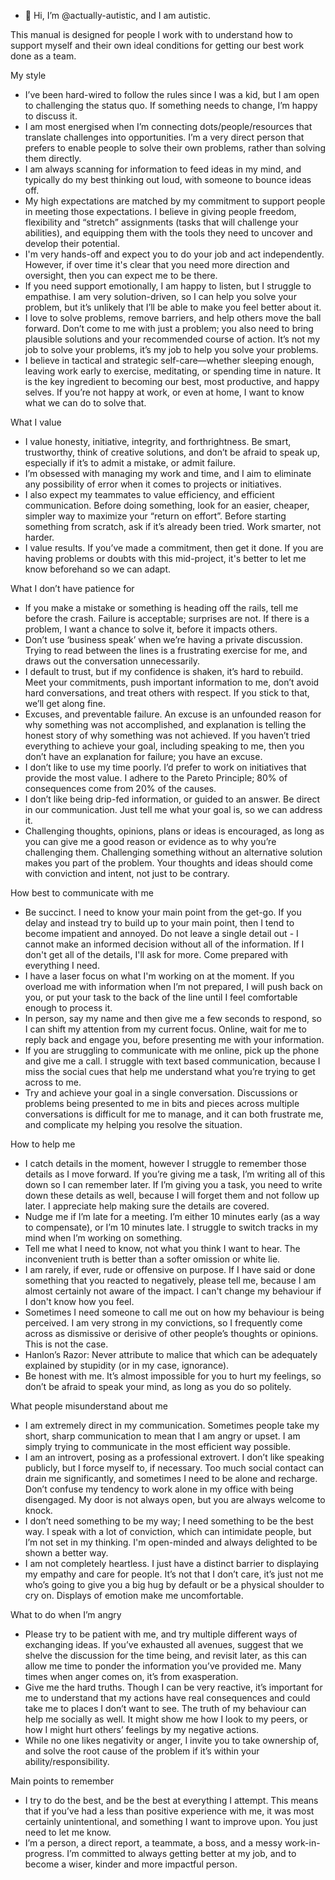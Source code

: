 - 👋 Hi, I’m @actually-autistic, and I am autistic.

This manual is designed for people I work with to understand how to support myself and their own ideal conditions for getting our best work done as a team.

My style
- I’ve been hard-wired to follow the rules since I was a kid, but I am open to challenging the status quo. If something needs to change, I’m happy to discuss it.
- I am most energised when I’m connecting dots/people/resources that translate challenges into opportunities. I’m a very direct person that prefers to enable people to solve their own problems, rather than solving them directly.
- I am always scanning for information to feed ideas in my mind, and typically do my best thinking out loud, with someone to bounce ideas off.
- My high expectations are matched by my commitment to support people in meeting those expectations. I believe in giving people freedom, flexibility and “stretch” assignments (tasks that will challenge your abilities), and equipping them with the tools they need to uncover and develop their potential.
- I'm very hands-off and expect you to do your job and act independently. However, if over time it's clear that you need more direction and oversight, then you can expect me to be there.
- If you need support emotionally, I am happy to listen, but I struggle to empathise. I am very solution-driven, so I can help you solve your problem, but it’s unlikely that I’ll be able to make you feel better about it.
- I love to solve problems, remove barriers, and help others move the ball forward.  Don’t come to me with just a problem; you also need to bring plausible solutions and your recommended course of action. It’s not my job to solve your problems, it’s my job to help you solve your problems.
- I believe in tactical and strategic self-care—whether sleeping enough, leaving work early to exercise, meditating, or spending time in nature. It is the key ingredient to becoming our best, most productive, and happy selves. If you’re not happy at work, or even at home, I want to know what we can do to solve that.

What I value
- I value honesty, initiative, integrity, and forthrightness. Be smart, trustworthy, think of creative solutions, and don’t be afraid to speak up, especially if it’s to admit a mistake, or admit failure. 
- I’m obsessed with managing my work and time, and I aim to eliminate any possibility of error when it comes to projects or initiatives.
- I also expect my teammates to value efficiency, and efficient communication. Before doing something, look for an easier, cheaper, simpler way to maximize your “return on effort”. Before starting something from scratch, ask if it’s already been tried. Work smarter, not harder.
- I value results. If you’ve made a commitment, then get it done. If you are having problems or doubts with this mid-project, it's better to let me know beforehand so we can adapt.

What I don’t have patience for
- If you make a mistake or something is heading off the rails, tell me before the crash. Failure is acceptable; surprises are not. If there is a problem, I want a chance to solve it, before it impacts others.
- Don’t use ‘business speak’ when we’re having a private discussion. Trying to read between the lines is a frustrating exercise for me, and draws out the conversation unnecessarily.
- I default to trust, but if my confidence is shaken, it’s hard to rebuild. Meet your commitments, push important information to me, don’t avoid hard conversations, and treat others with respect. If you stick to that, we’ll get along fine.
- Excuses, and preventable failure. An excuse is an unfounded reason for why something was not accomplished, and explanation is telling the honest story of why something was not achieved. If you haven’t tried everything to achieve your goal, including speaking to me, then you don’t have an explanation for failure; you have an excuse.
- I don’t like to use my time poorly. I’d prefer to work on initiatives that provide the most value. I adhere to the Pareto Principle; 80% of consequences come from 20% of the causes.
- I don’t like being drip-fed information, or guided to an answer. Be direct in our communication. Just tell me what your goal is, so we can address it.
- Challenging thoughts, opinions, plans or ideas is encouraged, as long as you can give me a good reason or evidence as to why you’re challenging them. Challenging something without an alternative solution makes you part of the problem. Your thoughts and ideas should come with conviction and intent, not just to be contrary.

How best to communicate with me
- Be succinct. I need to know your main point from the get-go. If you delay and instead try to build up to your main point, then I tend to become impatient and annoyed. Do not leave a single detail out - I cannot make an informed decision without all of the information. If I don't get all of the details, I'll ask for more. Come prepared with everything I need.
- I have a laser focus on what I'm working on at the moment. If you overload me with information when I’m not prepared, I will push back on you, or put your task to the back of the line until I feel comfortable enough to process it. 
- In person, say my name and then give me a few seconds to respond, so I can shift my attention from my current focus. Online, wait for me to reply back and engage you, before presenting me with your information.
- If you are struggling to communicate with me online, pick up the phone and give me a call. I struggle with text based communication, because I miss the social cues that help me understand what you’re trying to get across to me.
- Try and achieve your goal in a single conversation. Discussions or problems being presented to me in bits and pieces across multiple conversations is difficult for me to manage, and it can both frustrate me, and complicate my helping you resolve the situation.

How to help me
- I catch details in the moment, however I struggle to remember those details as I move forward. If you’re giving me a task, I’m writing all of this down so I can remember later. If I’m giving you a task, you need to write down these details as well, because I will forget them and not follow up later. I appreciate help making sure the details are covered. 
- Nudge me if I’m late for a meeting. I’m either 10 minutes early (as a way to compensate), or I’m 10 minutes late. I struggle to switch tracks in my mind when I’m working on something.
- Tell me what I need to know, not what you think I want to hear. The inconvenient truth is better than a softer omission or white lie.
- I am rarely, if ever, rude or offensive on purpose. If I have said or done something that you reacted to negatively, please tell me, because I am almost certainly not aware of the impact. I can't change my behaviour if I don't know how you feel.
- Sometimes I need someone to call me out on how my behaviour is being perceived. I am very strong in my convictions, so I frequently come across as dismissive or derisive of other people’s thoughts or opinions. This is not the case.
- Hanlon’s Razor: Never attribute to malice that which can be adequately explained by stupidity (or in my case, ignorance).
- Be honest with me. It’s almost impossible for you to hurt my feelings, so don’t be afraid to speak your mind, as long as you do so politely.

What people misunderstand about me
- I am extremely direct in my communication. Sometimes people take my short, sharp communication to mean that I am angry or upset. I am simply trying to communicate in the most efficient way possible.
- I am an introvert, posing as a professional extrovert. I don’t like speaking publicly, but I force myself to, if necessary. Too much social contact can drain me significantly, and sometimes I need to be alone and recharge. Don’t confuse my tendency to work alone in my office with being disengaged.  My door is not always open, but you are always welcome to knock.
- I don’t need something to be my way; I need something to be the best way. I speak with a lot of conviction, which can intimidate people, but I’m not set in my thinking. I'm open-minded and always delighted to be shown a better way.
- I am not completely heartless. I just have a distinct barrier to displaying my empathy and care for people. It’s not that I don’t care, it’s just not me who’s going to give you a big hug by default or be a physical shoulder to cry on. Displays of emotion make me uncomfortable.

What to do when I’m angry
- Please try to be patient with me, and try multiple different ways of exchanging ideas. If you’ve exhausted all avenues, suggest that we shelve the discussion for the time being, and revisit later, as this can allow me time to ponder the information you’ve provided me. Many times when anger comes on, it’s from exasperation. 
- Give me the hard truths. Though I can be very reactive, it’s important for me to understand that my actions have real consequences and could take me to places I don’t want to see. The truth of my behaviour can help me socially as well. It might show me how I look to my peers, or how I might hurt others’ feelings by my negative actions.
- While no one likes negativity or anger, I invite you to take ownership of, and solve the root cause of the problem if it’s within your ability/responsibility.

Main points to remember
- I try to do the best, and be the best at everything I attempt. This means that if you’ve had a less than positive experience with me, it was most certainly unintentional, and something I want to improve upon. You just need to let me know.
- I’m a person, a direct report, a teammate, a boss, and a messy work-in-progress. I’m committed to always getting better at my job, and to become a wiser, kinder and more impactful person.
